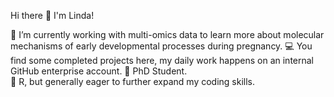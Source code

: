 Hi there 👋 I'm Linda!

🏃 I’m currently working with multi-omics data to learn more about molecular mechanisms of early developmental processes during pregnancy.
 :computer: You find some completed projects here, my daily work happens on an internal GitHub enterprise account.
🌱 PhD Student.       
💖 R, but generally eager to further expand my coding skills.  

